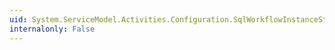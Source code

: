 ```yaml
---
uid: System.ServiceModel.Activities.Configuration.SqlWorkflowInstanceStoreElement.ConnectionString
internalonly: False
---
```

